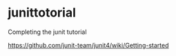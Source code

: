 # junittotorial
Completing the junit tutorial

https://github.com/junit-team/junit4/wiki/Getting-started
